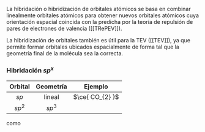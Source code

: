 La hibridación o hibridización de orbitales atómicos se basa en combinar linealmente orbitales atómicos para obtener nuevos orbitales atómicos cuya orientación espacial coincida con la predicha por la teoría de repulsión de pares de electrones de valencia ([[TRePEV]]).

La hibridización de orbitales también es útil para la TEV ([[TEV]]), ya que permite formar orbitales ubicados espacialmente de forma tal que la geometría final de la molécula sea la correcta. 

### Hibridación $sp^x$ 

| Orbital | Geometría |     Ejemplo     |
| :-----: | :-------: | :-------------: |
|  $sp$   |  lineal   | $\ce{ CO_{2} }$ |
| $sp^2$  | $sp^{3}$  |                 |


como 